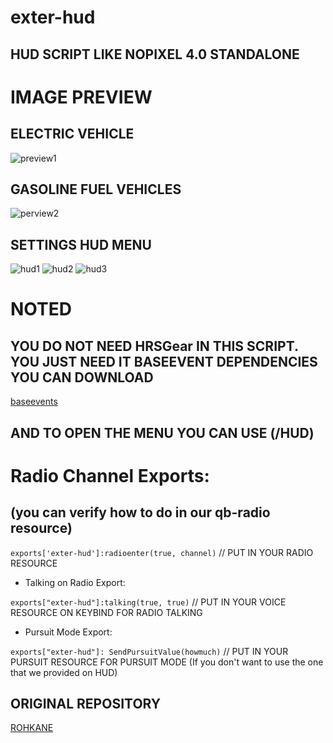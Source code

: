 # exter-hud
## HUD SCRIPT LIKE NOPIXEL 4.0 STANDALONE

# IMAGE PREVIEW

## ELECTRIC VEHICLE
![preview1](https://github.com/user-attachments/assets/a2d439f2-be55-4683-90b8-84aaa10433bf)

## GASOLINE FUEL VEHICLES
![perview2](https://github.com/user-attachments/assets/6a5c22fc-04b7-404a-8341-d9031426d493)

## SETTINGS HUD MENU
![hud1](https://github.com/user-attachments/assets/e81429ec-e929-4a0f-8e32-0daaabe4197c)
![hud2](https://github.com/user-attachments/assets/f37de169-d45d-453a-bfc0-e92148fe894e)
![hud3](https://github.com/user-attachments/assets/0306de11-b318-4a50-a513-d2ca85cd323b)

# NOTED
## YOU DO NOT NEED HRSGear IN THIS SCRIPT. YOU JUST NEED IT BASEEVENT DEPENDENCIES YOU CAN DOWNLOAD
[baseevents](https://github.com/citizenfx/cfx-server-data/tree/master/resources/%5Bsystem%5D/baseevents)

## AND TO OPEN THE MENU YOU CAN USE (/HUD)

# Radio Channel Exports: 
## (you can verify how to do in our qb-radio resource)

```exports['exter-hud']:radioenter(true, channel)``` // PUT IN YOUR RADIO RESOURCE

- Talking on Radio Export: 

```exports["exter-hud"]:talking(true, true)``` // PUT IN YOUR VOICE RESOURCE ON KEYBIND FOR RADIO TALKING

- Pursuit Mode Export:

```exports["exter-hud"]: SendPursuitValue(howmuch)``` // PUT IN YOUR PURSUIT RESOURCE FOR PURSUIT MODE (If you don't want to use the one that we provided on HUD)

## ORIGINAL REPOSITORY
[ROHKANE](https://github.com/rohKane/Kane-qb-hud-Nopixel-4.0-inspired)
